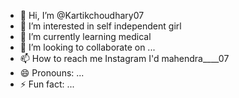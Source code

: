 - 👋 Hi, I’m @Kartikchoudhary07
- 👀 I’m interested in self independent girl 
- 🌱 I’m currently learning medical 
- 💞️ I’m looking to collaborate on ...
- 📫 How to reach me Instagram I'd mahendra____07
- 😄 Pronouns: ...
- ⚡ Fun fact: ...

<!---
Kartikchoudhary07/Kartikchoudhary07 is a ✨ special ✨ repository because its `README.md` (this file) appears on your GitHub profile.
You can click the Preview link to take a look at your changes.
--->
